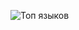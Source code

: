 ![Топ языков](https://github-readme-stats.vercel.app/api/top-langs/?username=fakerplayers&theme=dark&layout=default)
